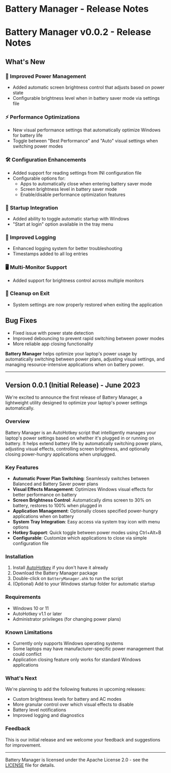 # Battery Manager - Release Notes

# Battery Manager v0.0.2 - Release Notes
## What's New
### 🔋 Improved Power Management
- Added automatic screen brightness control that adjusts based on power state
- Configurable brightness level when in battery saver mode via settings file

### ⚡ Performance Optimizations
- New visual performance settings that automatically optimize Windows for battery life
- Toggle between "Best Performance" and "Auto" visual settings when switching power modes

### 🛠️ Configuration Enhancements
- Added support for reading settings from INI configuration file
- Configurable options for:
    - Apps to automatically close when entering battery saver mode
    - Screen brightness level in battery saver mode
    - Enable/disable performance optimization features

### 🔄 Startup Integration
- Added ability to toggle automatic startup with Windows
- "Start at login" option available in the tray menu

### 📝 Improved Logging
- Enhanced logging system for better troubleshooting
- Timestamps added to all log entries

### 🖥️ Multi-Monitor Support
- Added support for brightness control across multiple monitors

### 🧹 Cleanup on Exit
- System settings are now properly restored when exiting the application

## Bug Fixes
- Fixed issue with power state detection
- Improved debouncing to prevent rapid switching between power modes
- More reliable app closing functionality

**Battery Manager** helps optimize your laptop's power usage by automatically switching between power plans, adjusting visual settings, and managing resource-intensive applications when on battery power.

---------------------

## Version 0.0.1 (Initial Release) - June 2023

We're excited to announce the first release of Battery Manager, a lightweight utility designed to optimize your laptop's power settings automatically.

### Overview
Battery Manager is an AutoHotkey script that intelligently manages your laptop's power settings based on whether it's plugged in or running on battery. It helps extend battery life by automatically switching power plans, adjusting visual effects, controlling screen brightness, and optionally closing power-hungry applications when unplugged.

### Key Features
- **Automatic Power Plan Switching**: Seamlessly switches between Balanced and Battery Saver power plans
- **Visual Effects Management**: Optimizes Windows visual effects for better performance on battery
- **Screen Brightness Control**: Automatically dims screen to 30% on battery, restores to 100% when plugged in
- **Application Management**: Optionally closes specified power-hungry applications when on battery
- **System Tray Integration**: Easy access via system tray icon with menu options
- **Hotkey Support**: Quick toggle between power modes using Ctrl+Alt+B
- **Configurable**: Customize which applications to close via simple configuration file

### Installation
1. Install [AutoHotkey](https://www.autohotkey.com/) if you don't have it already
2. Download the Battery Manager package
3. Double-click on `BatteryManager.ahk` to run the script
4. (Optional) Add to your Windows startup folder for automatic startup

### Requirements
- Windows 10 or 11
- AutoHotkey v1.1 or later
- Administrator privileges (for changing power plans)

### Known Limitations
- Currently only supports Windows operating systems
- Some laptops may have manufacturer-specific power management that could conflict
- Application closing feature only works for standard Windows applications

### What's Next
We're planning to add the following features in upcoming releases:
- Custom brightness levels for battery and AC modes
- More granular control over which visual effects to disable
- Battery level notifications
- Improved logging and diagnostics

### Feedback
This is our initial release and we welcome your feedback and suggestions for improvement.

---

Battery Manager is licensed under the Apache License 2.0 - see the [LICENSE](LICENSE) file for details.
